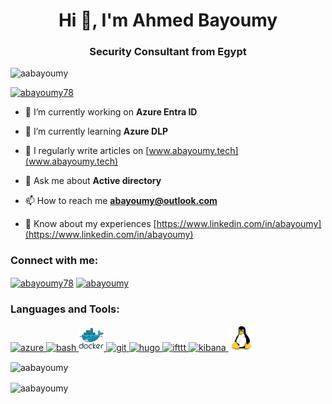 <h1 align="center">Hi 👋, I'm Ahmed Bayoumy</h1>
<h3 align="center">Security Consultant from Egypt</h3>

<p align="left"> <img src="https://komarev.com/ghpvc/?username=aabayoumy&label=Profile%20views&color=0e75b6&style=flat" alt="aabayoumy" /> </p>

<p align="left"> <a href="https://twitter.com/abayoumy78" target="blank"><img src="https://img.shields.io/twitter/follow/abayoumy78?logo=twitter&style=for-the-badge" alt="abayoumy78" /></a> </p>

- 🔭 I’m currently working on **Azure Entra ID**

- 🌱 I’m currently learning **Azure DLP**

- 📝 I regularly write articles on [www.abayoumy.tech](www.abayoumy.tech)

- 💬 Ask me about **Active directory**

- 📫 How to reach me **abayoumy@outlook.com**

- 📄 Know about my experiences [https://www.linkedin.com/in/abayoumy](https://www.linkedin.com/in/abayoumy)

<h3 align="left">Connect with me:</h3>
<p align="left">
<a href="https://twitter.com/abayoumy78" target="blank"><img align="center" src="https://raw.githubusercontent.com/rahuldkjain/github-profile-readme-generator/master/src/images/icons/Social/twitter.svg" alt="abayoumy78" height="30" width="40" /></a>
<a href="https://linkedin.com/in/abayoumy" target="blank"><img align="center" src="https://raw.githubusercontent.com/rahuldkjain/github-profile-readme-generator/master/src/images/icons/Social/linked-in-alt.svg" alt="abayoumy" height="30" width="40" /></a>
</p>

<h3 align="left">Languages and Tools:</h3>
<p align="left"> <a href="https://azure.microsoft.com/en-in/" target="_blank" rel="noreferrer"> <img src="https://www.vectorlogo.zone/logos/microsoft_azure/microsoft_azure-icon.svg" alt="azure" width="40" height="40"/> </a> <a href="https://www.gnu.org/software/bash/" target="_blank" rel="noreferrer"> <img src="https://www.vectorlogo.zone/logos/gnu_bash/gnu_bash-icon.svg" alt="bash" width="40" height="40"/> </a> <a href="https://www.docker.com/" target="_blank" rel="noreferrer"> <img src="https://raw.githubusercontent.com/devicons/devicon/master/icons/docker/docker-original-wordmark.svg" alt="docker" width="40" height="40"/> </a> <a href="https://git-scm.com/" target="_blank" rel="noreferrer"> <img src="https://www.vectorlogo.zone/logos/git-scm/git-scm-icon.svg" alt="git" width="40" height="40"/> </a> <a href="https://gohugo.io/" target="_blank" rel="noreferrer"> <img src="https://api.iconify.design/logos-hugo.svg" alt="hugo" width="40" height="40"/> </a> <a href="https://ifttt.com/" target="_blank" rel="noreferrer"> <img src="https://www.vectorlogo.zone/logos/ifttt/ifttt-ar21.svg" alt="ifttt" width="40" height="40"/> </a> <a href="https://www.elastic.co/kibana" target="_blank" rel="noreferrer"> <img src="https://www.vectorlogo.zone/logos/elasticco_kibana/elasticco_kibana-icon.svg" alt="kibana" width="40" height="40"/> </a> <a href="https://www.linux.org/" target="_blank" rel="noreferrer"> <img src="https://raw.githubusercontent.com/devicons/devicon/master/icons/linux/linux-original.svg" alt="linux" width="40" height="40"/> </a> </p>

<p><img align="center" src="https://github-readme-stats.vercel.app/api/top-langs?username=aabayoumy&show_icons=true&locale=en&layout=compact" alt="aabayoumy" /></p>

<p><img align="center" src="https://github-readme-streak-stats.herokuapp.com/?user=aabayoumy&" alt="aabayoumy" /></p>

